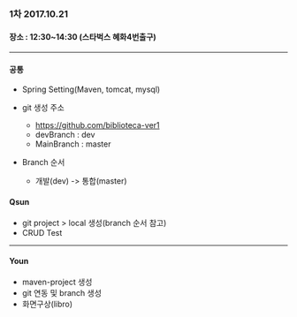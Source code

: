 ### 1차 2017.10.21

#### 장소 : 12:30~14:30 (스타벅스 혜화4번출구)

---

#### 공통

- Spring Setting(Maven, tomcat, mysql)
- git 생성 주소
    - https://github.com/biblioteca-ver1
    - devBranch : dev
    - MainBranch : master

- Branch 순서
    - 개발(dev) -> 통합(master)



#### Qsun

- git project > local 생성(branch 순서 참고)
- CRUD Test


---

#### Youn

- maven-project 생성 
- git 연동 및 branch 생성
- 화면구상(libro)
